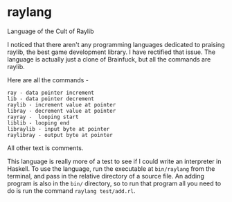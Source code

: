 # raylang
Language of the Cult of Raylib

I noticed that there aren't any programming languages dedicated to praising raylib, the best game development library. I have rectified that issue.
The language is actually just a clone of Brainfuck, but all the commands are raylib. 

Here are all the commands - 

```
ray - data pointer increment
lib - data pointer decrement
raylib - increment value at pointer
libray - decrement value at pointer
rayray -  looping start
liblib - looping end
libraylib - input byte at pointer
raylibray - output byte at pointer
```

All other text is comments.

This language is really more of a test to see if I could write an interpreter in Haskell.
To use the language, run the executable at `bin/raylang` from the terminal, and pass in the relative directory of a source file.
An adding program is also in the `bin/` directory, so to run that program all you need to do is run the command `raylang test/add.rl`.
